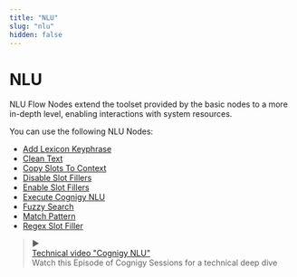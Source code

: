 ```yaml
---
title: "NLU" 
slug: "nlu" 
hidden: false 
---
```


# NLU

NLU Flow Nodes extend the toolset provided by the basic nodes to a more in-depth level, enabling interactions with system resources.

You can use the following NLU Nodes:

- [Add Lexicon Keyphrase](add-lexicon-keyphrase.md)
- [Clean Text](clean-text.md)
- [Copy Slots To Context](copy-slots-to-context.md)
- [Disable Slot Fillers](disable-slot-fillers.md)
- [Enable Slot Fillers](enable-slot-fillers.md)
- [Execute Cognigy NLU](execute-cognigy-nlu.md)
- [Fuzzy Search](fuzzy-search.md)
- [Match Pattern](match-pattern.md)
- [Regex Slot Filler](regex-slotfiller.md)

<blockquote class="callout callout_info" theme="📘">
    <span class="callout-icon">▶️</span>
    <div class="callout-heading">
      <div class="callout-text">
         <a href="https://support.cognigy.com/hc/en-us/articles/360019857220-Cognigy-Sessions-Cognigy-NLU" target="_blank" >Technical video  "Cognigy NLU"</a>
      </div>
      <div class="callout-subtext">
      Watch this Episode of Cognigy Sessions for a technical deep dive
      </div>
   </div>
</blockquote>
